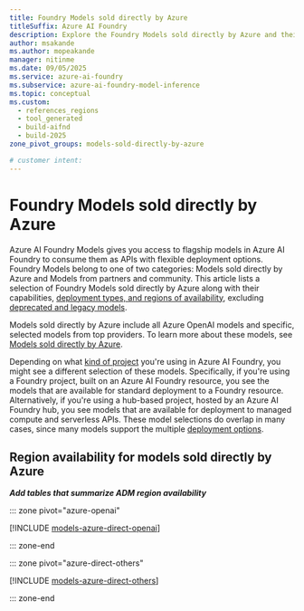 ```yaml
---
title: Foundry Models sold directly by Azure
titleSuffix: Azure AI Foundry
description: Explore the Foundry Models sold directly by Azure and their capabilities.
author: msakande
ms.author: mopeakande
manager: nitinme
ms.date: 09/05/2025
ms.service: azure-ai-foundry
ms.subservice: azure-ai-foundry-model-inference
ms.topic: conceptual
ms.custom:
  - references_regions
  - tool_generated
  - build-aifnd
  - build-2025
zone_pivot_groups: models-sold-directly-by-azure

# customer intent:
---
```


# Foundry Models sold directly by Azure

Azure AI Foundry Models gives you access to flagship models in Azure AI Foundry to consume them as APIs with flexible deployment options. Foundry Models belong to one of two categories: Models sold directly by Azure and Models from partners and community. 
This article lists a selection of Foundry Models sold directly by Azure along with their capabilities, [deployment types, and regions of availability](deployment-types.md), excluding [deprecated and legacy models](../../concepts/model-lifecycle-retirement.md#deprecated). 

Models sold directly by Azure include all Azure OpenAI models and specific, selected models from top providers. To learn more about these models, see [Models sold directly by Azure](../../concepts/foundry-models-overview.md#models-sold-directly-by-azure).

Depending on what [kind of project](../../what-is-azure-ai-foundry.md#work-in-an-azure-ai-foundry-project) you're using in Azure AI Foundry, you might see a different selection of these models. Specifically, if you're using a Foundry project, built on an Azure AI Foundry resource, you see the models that are available for standard deployment to a Foundry resource. Alternatively, if you're using a hub-based project, hosted by an Azure AI Foundry hub, you see models that are available for deployment to managed compute and serverless APIs. These model selections do overlap in many cases, since many models support the multiple [deployment options](../../concepts/deployments-overview.md). 

## Region availability for models sold directly by Azure

**_Add tables that summarize ADM region availability_**


::: zone pivot="azure-openai"

[!INCLUDE [models-azure-direct-openai](../../openai/includes/models-azure-direct-openai.md)]

::: zone-end


::: zone pivot="azure-direct-others"

[!INCLUDE [models-azure-direct-others](../includes/models-azure-direct-others.md)]

::: zone-end


